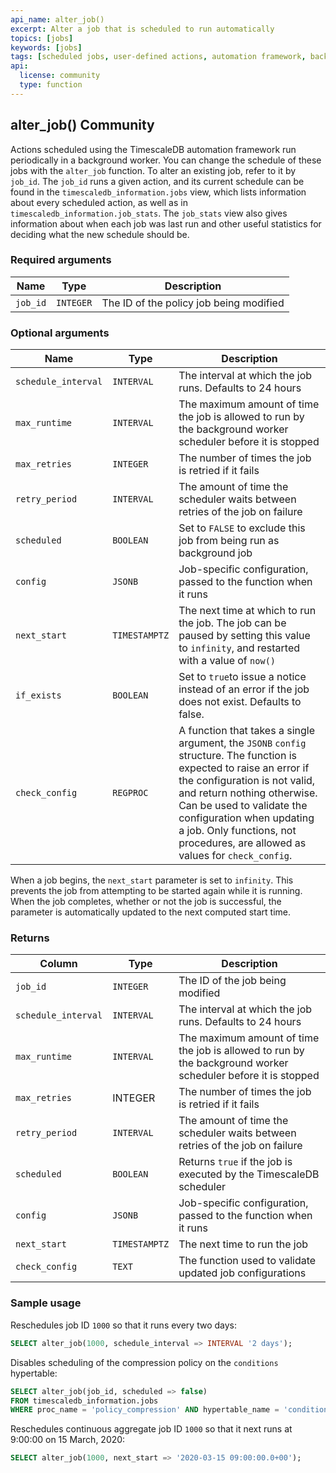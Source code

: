 ```yaml
---
api_name: alter_job()
excerpt: Alter a job that is scheduled to run automatically
topics: [jobs]
keywords: [jobs]
tags: [scheduled jobs, user-defined actions, automation framework, background jobs, alter, change]
api:
  license: community
  type: function
---
```


## alter_job() <tag type="community">Community</tag>

Actions scheduled using the TimescaleDB automation framework run periodically in
a background worker. You can change the schedule of these jobs with the
`alter_job` function. To alter an existing job, refer to it by `job_id`. The
`job_id` runs a given action, and its current schedule can be found in the
`timescaledb_information.jobs` view, which lists information about every
scheduled action, as well as in `timescaledb_information.job_stats`. The
`job_stats` view also gives information about when each job was last run and
other useful statistics for deciding what the new schedule should be.

### Required arguments

|Name|Type|Description|
|-|-|-|
|`job_id`|`INTEGER`|The ID of the policy job being modified|

### Optional arguments

|Name|Type|Description|
|-|-|-|
|`schedule_interval`|`INTERVAL`|The interval at which the job runs. Defaults to 24 hours|
|`max_runtime`|`INTERVAL`|The maximum amount of time the job is allowed to run by the background worker scheduler before it is stopped|
|`max_retries`|`INTEGER`|The number of times the job is retried if it fails|
|`retry_period`|`INTERVAL`|The amount of time the scheduler waits between retries of the job on failure|
|`scheduled`|`BOOLEAN`|Set to `FALSE` to exclude this job from being run as background job|
|`config`|`JSONB`|Job-specific configuration, passed to the function when it runs|
|`next_start`|`TIMESTAMPTZ`|The next time at which to run the job. The job can be paused by setting this value to `infinity`, and restarted with a value of `now()`|
|`if_exists`|`BOOLEAN`|Set to `true`to issue a notice instead of an error if the job does not exist. Defaults to false.|
|`check_config`|`REGPROC`|A function that takes a single argument, the `JSONB` `config` structure. The function is expected to raise an error if the configuration is not valid, and return nothing otherwise. Can be used to validate the configuration when updating a job. Only functions, not procedures, are allowed as values for `check_config`.|

When a job begins, the `next_start` parameter is set to `infinity`. This
prevents the job from attempting to be started again while it is running. When
the job completes, whether or not the job is successful, the parameter is
automatically updated to the next computed start time.

### Returns

|Column|Type|Description|
|-|-|-|
|`job_id`|`INTEGER`|The ID of the job being modified|
|`schedule_interval`|`INTERVAL`|The interval at which the job runs. Defaults to 24 hours|
|`max_runtime`|`INTERVAL`|The maximum amount of time the job is allowed to run by the background worker scheduler before it is stopped|
|`max_retries`|INTEGER|The number of times the job is retried if it fails|
|`retry_period`|`INTERVAL`|The amount of time the scheduler waits between retries of the job on failure|
|`scheduled`|`BOOLEAN`|Returns `true` if the job is executed by the TimescaleDB scheduler|
|`config`|`JSONB`|Job-specific configuration, passed to the function when it runs|
|`next_start`|`TIMESTAMPTZ`|The next time to run the job|
|`check_config`|`TEXT`|The function used to validate updated job configurations|

### Sample usage

Reschedules job ID `1000` so that it runs every two days:

```sql
SELECT alter_job(1000, schedule_interval => INTERVAL '2 days');
```

Disables scheduling of the compression policy on the `conditions` hypertable:

```sql
SELECT alter_job(job_id, scheduled => false)
FROM timescaledb_information.jobs
WHERE proc_name = 'policy_compression' AND hypertable_name = 'conditions'
```

Reschedules continuous aggregate job ID `1000` so that it next runs at 9:00:00 on 15 March, 2020:

```sql
SELECT alter_job(1000, next_start => '2020-03-15 09:00:00.0+00');
```

